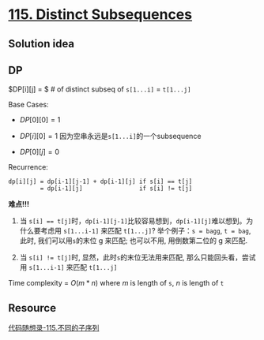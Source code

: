 # [115. Distinct Subsequences](https://leetcode.com/problems/distinct-subsequences/)

## Solution idea

## DP

$DP[i][j] = $ # of distinct subseq of `s[1...i]` = `t[1...j]`

Base Cases:

* $DP[0][0] = 1$

* $DP[i][0] = 1$ 因为空串永远是`s[1...i]`的一个subsequence

* $DP[0][j] = 0$

Recurrence:

```
dp[i][j] = dp[i-1][j-1] + dp[i-1][j] if s[i] == t[j]
         = dp[i-1][j]                if s[i] != t[j]
```

**难点!!!** 
1. 当 `s[i] == t[j]`时，`dp[i-1][j-1]`比较容易想到，`dp[i-1][j]`难以想到。为什么要考虑用 `s[1...i-1]` 来匹配 `t[1...j]`? 举个例子：`s = bagg`, `t = bag`, 此时, 我们可以用`s`的末位 g 来匹配; 也可以不用, 用倒数第二位的 g 来匹配.

2. 当 `s[i] != t[j]`时, 显然，此时`s`的末位无法用来匹配, 那么只能回头看，尝试用 `s[1...i-1]` 来匹配 `t[1...j]`

Time complexity = $O(m*n)$ where $m$ is length of `s`, $n$ is length of `t`

## Resource

[代码随想录-115.不同的子序列](https://github.com/youngyangyang04/leetcode-master/blob/master/problems/0115.%E4%B8%8D%E5%90%8C%E7%9A%84%E5%AD%90%E5%BA%8F%E5%88%97.md)